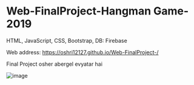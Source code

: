 # Web-FinalProject-Hangman Game- 2019
HTML, JavaScript, CSS, Bootstrap, DB: Firebase

Web address: https://oshri12127.github.io/Web-FinalProject-/

Final Project osher abergel evyatar hai

![image](https://user-images.githubusercontent.com/48412341/110251208-36680a80-7f88-11eb-99e6-be62094ed61b.png)
